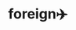 # foreign✈️
<img src="https://plus.unsplash.com/premium_photo-1670491584909-fad9d3a4f66d?ixlib=rb-4.0.3&ixid=MnwxMjA3fDB8MHx0b3BpYy1mZWVkfDMxfHhIeFlUTUhMZ09jfHxlbnwwfHx8fA%3D%3D&auto=format&fit=crop&w=500&q=60" alt="">
